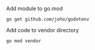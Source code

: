 Add module to go.mod
```
go get github.com/joho/godotenv
```

Add code to vendor directory
```
go mod vendor
```